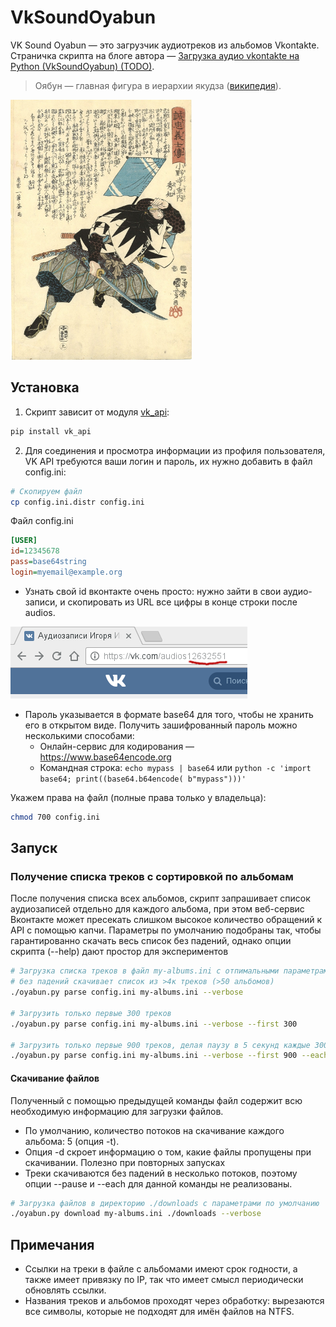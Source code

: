 VkSoundOyabun
====

VK Sound Oyabun — это загрузчик аудиотреков из альбомов Vkontakte. 
Страничка скрипта на блоге автора — [Загрузка аудио vkontakte на Python (VkSoundOyabun) (TODO)](http://blog.axisful.info).

> Оябун — главная фигура в иерархии якудза ([википедия](https://ru.wikipedia.org/wiki/%D0%AF%D0%BA%D1%83%D0%B4%D0%B7%D0%B0)).

![VK Sound Oyabun](./assets/onodera.png)

## Установка
1. Скрипт зависит от модуля [vk_api](https://github.com/python273/vk_api):
``` sh
pip install vk_api
```
2. Для соединения и просмотра информации из профиля пользователя, VK API требуются ваши логин и пароль, 
их нужно добавить в файл config.ini:
``` sh
# Скопируем файл
cp config.ini.distr config.ini
```

Файл config.ini
``` ini
[USER]
id=12345678
pass=base64string
login=myemail@example.org
```
* Узнать свой id вконтакте очень просто: нужно зайти в свои аудио-записи, и скопировать из URL все цифры в конце строки после audios.

![VK ID](./assets/vkid.png)

* Пароль указывается в формате base64 для того, чтобы не хранить его в открытом виде.
Получить зашифрованный пароль можно несколькими способами:
    * Онлайн-сервис для кодирования — https://www.base64encode.org
    * Командная строка: 
    ``` echo mypass | base64 ``` или
    ``` python -c 'import base64; print((base64.b64encode( b"mypass")))' ```

Укажем права на файл (полные права только у владельца):
``` sh
chmod 700 config.ini
```

## Запуск
### Получение списка треков с сортировкой по альбомам
После получения списка всех альбомов, скрипт запрашивает список аудиозаписей отдельно для каждого альбома, при этом веб-сервис Вконтакте может пресекать слишком высокое количество обращений к API с помощью капчи. 
Параметры по умолчанию подобраны так, чтобы гарантированно скачать весь список без падений, однако опции скрипта (--help) дают простор для экспериментов
``` sh
# Загрузка списка треков в файл my-albums.ini с отпимальными параметрами, 
# без падений скачивает список из >4к треков (>50 альбомов) 
./oyabun.py parse config.ini my-albums.ini --verbose

# Загрузить только первые 300 треков 
./oyabun.py parse config.ini my-albums.ini --verbose --first 300

# Загрузить только первые 900 треков, делая паузу в 5 секунд каждые 300 треков
./oyabun.py parse config.ini my-albums.ini --verbose --first 900 --each 300 --pause 5

```

#### Скачивание файлов
Полученный с помощью предыдущей команды файл содержит всю необходимую информацию для загрузки файлов.

* По умолчанию, количество потоков на скачивание каждого альбома: 5 (опция -t). 
* Опция -d скроет информацию о том, какие файлы пропущены при скачивании. Полезно при повторных запусках 
* Треки скачиваются без падений в несколько потоков, поэтому опции --pause и --each для данной команды не реализованы. 

``` sh
# Загрузка файлов в директорию ./downloads с параметрами по умолчанию
./oyabun.py download my-albums.ini ./downloads --verbose
```

## Примечания
* Ссылки на треки в файле с альбомами имеют срок годности, а также имеет привязку по IP, так что имеет смысл периодически обновлять ссылки.
* Названия треков и альбомов проходят через обработку: вырезаются все символы, которые не подходят для имён файлов на NTFS.
